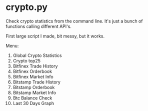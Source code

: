 # crypto.py

Check crypto statistics from the command line.
It's just a bunch of functions calling different API's.

First large script I made, bit messy, but it works.

Menu:
1. Global Crypto Statistics
2. Crypto top25
3. Bitfinex Trade History
4. Bitfinex Orderbook
5. Bitfinex Market Info
6. Bitstamp Trade History
7. Bitstamp Orderbook
8. Bitstamp Market Info
9. Btc Balance Check
10. Last 30 Days Graph

